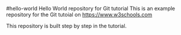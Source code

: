 #hello-world
Hello World repository for Git tutorial
This is an example repository for the Git tutoial on 
https://www.w3schools.com

This repository is built step by step in the tutorial.